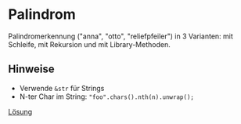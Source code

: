 # Palindrom

Palindromerkennung ("anna", "otto", "reliefpfeiler") in 3 Varianten: mit Schleife, mit Rekursion und mit Library-Methoden.

## Hinweise

* Verwende `&str` für Strings
* N-ter Char im String: `"foo".chars().nth(n).unwrap();`

[Lösung](palindrom/)
